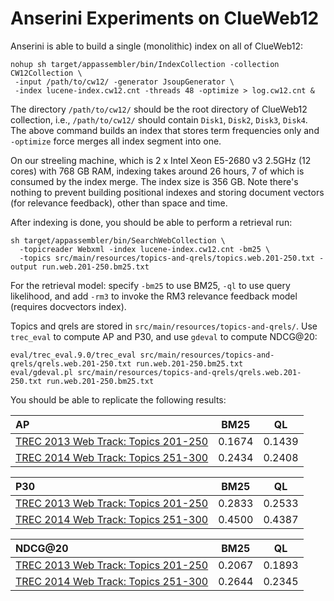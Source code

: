 # Anserini Experiments on ClueWeb12

Anserini is able to build a single (monolithic) index on all of ClueWeb12:

```
nohup sh target/appassembler/bin/IndexCollection -collection CW12Collection \
 -input /path/to/cw12/ -generator JsoupGenerator \
 -index lucene-index.cw12.cnt -threads 48 -optimize > log.cw12.cnt &

```

The directory `/path/to/cw12/` should be the root directory of ClueWeb12 collection, i.e., `/path/to/cw12/` should contain `Disk1`, `Disk2`, `Disk3`, `Disk4`. The above command builds an index that stores term frequencies only and `-optimize` force merges all index segment into one.

On our streeling machine, which is 2 x Intel Xeon E5-2680 v3 2.5GHz (12 cores) with 768 GB RAM, indexing takes around 26 hours, 7 of which is consumed by the index merge. The index size is 356 GB. Note there's nothing to prevent building positional indexes and storing document vectors (for relevance feedback), other than space and time.

After indexing is done, you should be able to perform a retrieval run:

```
sh target/appassembler/bin/SearchWebCollection \
  -topicreader Webxml -index lucene-index.cw12.cnt -bm25 \
  -topics src/main/resources/topics-and-qrels/topics.web.201-250.txt -output run.web.201-250.bm25.txt
```

For the retrieval model: specify `-bm25` to use BM25, `-ql` to use query likelihood, and add `-rm3` to invoke the RM3 relevance feedback model (requires docvectors index).

Topics and qrels are stored in `src/main/resources/topics-and-qrels/`. Use `trec_eval` to compute AP and P30, and use `gdeval` to compute NDCG@20:

```
eval/trec_eval.9.0/trec_eval src/main/resources/topics-and-qrels/qrels.web.201-250.txt run.web.201-250.bm25.txt
eval/gdeval.pl src/main/resources/topics-and-qrels/qrels.web.201-250.txt run.web.201-250.bm25.txt
```

You should be able to replicate the following results:

AP                                                                             | BM25   | QL     |
:------------------------------------------------------------------------------|--------|--------|
[TREC 2013 Web Track: Topics 201-250](http://trec.nist.gov/data/web2013.html)  | 0.1674 | 0.1439 |
[TREC 2014 Web Track: Topics 251-300](http://trec.nist.gov/data/web2014.html)  | 0.2434 | 0.2408 |

P30                                                                            | BM25   | QL     |
:------------------------------------------------------------------------------|--------|--------|
[TREC 2013 Web Track: Topics 201-250](http://trec.nist.gov/data/web2013.html)  | 0.2833 | 0.2533 |
[TREC 2014 Web Track: Topics 251-300](http://trec.nist.gov/data/web2014.html)  | 0.4500 | 0.4387 |

NDCG@20                                                                        | BM25   | QL     |
:------------------------------------------------------------------------------|--------|--------|
[TREC 2013 Web Track: Topics 201-250](http://trec.nist.gov/data/web2013.html)  | 0.2067 | 0.1893 |
[TREC 2014 Web Track: Topics 251-300](http://trec.nist.gov/data/web2014.html)  | 0.2644 | 0.2345 |
